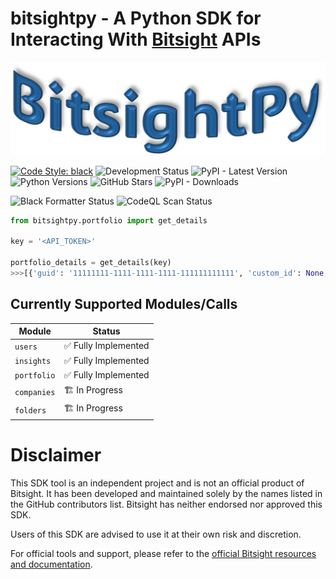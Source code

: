 # bitsightpy - A Python SDK for Interacting With [Bitsight](https://bitsight.com) APIs

![Logo](https://raw.githubusercontent.com/0x41424142/bitsightpy/main/imgs/logo.png)


[![Code Style: black](https://img.shields.io/badge/code%20style-black-000000.svg?style=for-the-badge)](https://github.com/psf/black) ![Development Status](https://img.shields.io/badge/in%20development-8A2BE2?style=for-the-badge)  ![PyPI - Latest Version](https://img.shields.io/pypi/v/bitsightpy?style=for-the-badge&logo=pypi&logoColor=yellow) ![Python Versions](https://img.shields.io/pypi/pyversions/bitsightpy?style=for-the-badge&logo=python&logoColor=yellow) ![GitHub Stars](https://img.shields.io/github/stars/0x41424142/bitsightpy?style=for-the-badge) ![PyPI - Downloads](https://img.shields.io/pypi/dm/bitsightpy?style=for-the-badge&logo=pypi&logoColor=yellow)

![Black Formatter Status](https://github.com/0x41424142/bitsightpy/actions/workflows/black.yml/badge.svg?event=push) ![CodeQL Scan Status](https://github.com/0x41424142/bitsightpy/actions/workflows/codeql.yml/badge.svg?branch=main)

```py
from bitsightpy.portfolio import get_details

key = '<API_TOKEN>'

portfolio_details = get_details(key)
>>>[{'guid': '11111111-1111-1111-1111-111111111111', 'custom_id': None, 'name': 'Some Company', 'shortname': 'Some Company', 'network_size_v4': 50, 'rating': 750, 'rating_date': '2024-08-01', 'added_date': '2024-07-01', 'industry': {'name': 'Technology', 'slug': 'technology'}, ...}, ...]
```

## Currently Supported Modules/Calls

| Module | Status |
| -- | -- |
| ```users``` | ✅ Fully Implemented |
| ```insights``` | ✅ Fully Implemented |
| ```portfolio``` | ✅ Fully Implemented |
| ```companies``` | 🏗️ In Progress |
| ```folders``` | 🏗️ In Progress |


# Disclaimer

This SDK tool is an independent project and is not an official product of Bitsight. It has been developed and maintained solely by the names listed in the GitHub contributors list. Bitsight has neither endorsed nor approved this SDK.

Users of this SDK are advised to use it at their own risk and discretion.

For official tools and support, please refer to the [official Bitsight resources and documentation](https://help.bitsighttech.com/hc/en-us).
